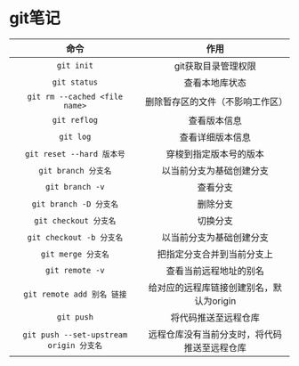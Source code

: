 # git笔记
|命令|作用|
|:---:|:---:|
|`git init`|git获取目录管理权限|
|`git status`|查看本地库状态|
|`git rm --cached <file name>`|删除暂存区的文件（不影响工作区）|
|`git reflog`|查看版本信息|
|`git log`|查看详细版本信息|
|`git reset --hard 版本号`|穿梭到指定版本号的版本|
|`git branch 分支名`|以当前分支为基础创建分支|
|`git branch -v`|查看分支|
|`git branch -D 分支名`|删除分支|
|`git checkout 分支名`|切换分支|
|`git checkout -b 分支名`|以当前分支为基础创建分支|
|`git merge 分支名`|把指定分支合并到当前分支上|
|`git remote -v`|查看当前远程地址的别名|
|`git remote add 别名 链接`|给对应的远程库链接创建别名，默认为origin|
|`git push`|将代码推送至远程仓库|
|`git push --set-upstream origin 分支名`|远程仓库没有当前分支时，将代码推送至远程仓库|
